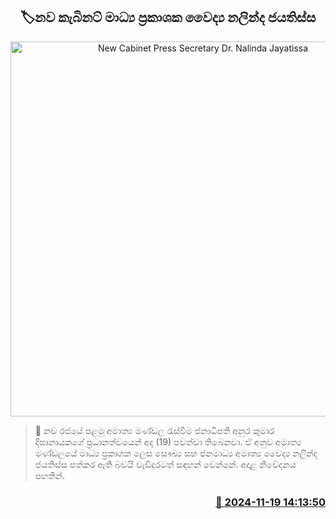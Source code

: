 <p align='center'><b><h2 align='center' title='New Cabinet Press Secretary Dr. Nalinda Jayatissa'>🏷නව කැබිනට් මාධ්‍ය ප්‍රකාශක වෛද්‍ය නලින්ද ජයතිස්ස</h2></b></p>
<p align='center'><img src='https://helakuru.sgp1.cdn.digitaloceanspaces.com/esana/images/lib/nalinda-jayathissa-cabinet.jpg' width='600' alt='New Cabinet Press Secretary Dr. Nalinda Jayatissa'></p>

>📝 නව රජයේ පළමු අමාත්‍ය මණ්ඩල රැස්වීම ජනාධිපති අනුර කුමාර දිසානායකගේ ප්‍රධානත්වයෙන් අද (19) පවත්වා තිබෙනවා.
ඒ අනුව අමාත්‍ය මණ්ඩලයේ මාධ්‍ය ප්‍රකාශක ලෙස සෞඛ්‍ය සහ ජනමාධ්‍ය අමාත්‍ය වෛද්‍ය නලින්ද ජයතිස්ස පත්කර ඇති බවයි වැඩිදුරටත් සඳහන් වෙන්නේ.
අදාළ නිවේදනය පහතින්. 
 


<h3 align='right'><a href='https://www.helakuru.lk/esana/p/105229/'>📅 2024-11-19 14:13:50</a></h3>
